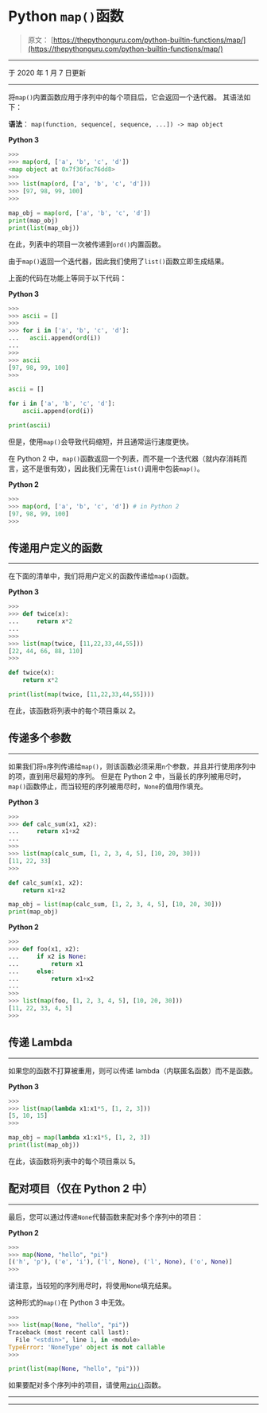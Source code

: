 # Python `map()`函数

> 原文： [https://thepythonguru.com/python-builtin-functions/map/](https://thepythonguru.com/python-builtin-functions/map/)

* * *

于 2020 年 1 月 7 日更新

* * *

将`map()`内置函数应用于序列中的每个项目后，它会返回一个迭代器。 其语法如下：

**语法**： `map(function, sequence[, sequence, ...]) -> map object`

**Python 3**

```py
>>>
>>> map(ord, ['a', 'b', 'c', 'd'])
<map object at 0x7f36fac76dd8>
>>>
>>> list(map(ord, ['a', 'b', 'c', 'd']))
>>> [97, 98, 99, 100]
>>>

```

```py
map_obj = map(ord, ['a', 'b', 'c', 'd'])
print(map_obj)
print(list(map_obj)) 
```

在此，列表中的项目一次被传递到`ord()`内置函数。

由于`map()`返回一个迭代器，因此我们使用了`list()`函数立即生成结果。

上面的代码在功能上等同于以下代码：

**Python 3**

```py
>>>
>>> ascii = []
>>>
>>> for i in ['a', 'b', 'c', 'd']:
...   ascii.append(ord(i))
...
>>>
>>> ascii
[97, 98, 99, 100]
>>>

```

```py
ascii = []

for i in ['a', 'b', 'c', 'd']:
    ascii.append(ord(i))

print(ascii) 
```

但是，使用`map()`会导致代码缩短，并且通常运行速度更快。

在 Python 2 中，`map()`函数返回一个列表，而不是一个迭代器（就内存消耗而言，这不是很有效），因此我们无需在`list()`调用中包装`map()`。

**Python 2**

```py
>>>
>>> map(ord, ['a', 'b', 'c', 'd']) # in Python 2
[97, 98, 99, 100]
>>>

```

## 传递用户定义的函数

* * *

在下面的清单中，我们将用户定义的函数传递给`map()`函数。

**Python 3**

```py
>>>
>>> def twice(x):
...     return x*2
...
>>>
>>> list(map(twice, [11,22,33,44,55]))
[22, 44, 66, 88, 110]
>>>

```

```py
def twice(x):
    return x*2

print(list(map(twice, [11,22,33,44,55]))) 
```

在此，该函数将列表中的每个项目乘以 2。

## 传递多个参数

* * *

如果我们将`n`序列传递给`map()`，则该函数必须采用`n`个参数，并且并行使用序列中的项，直到用尽最短的序列。 但是在 Python 2 中，当最长的序列被用尽时，`map()`函数停止，而当较短的序列被用尽时，`None`的值用作填充。

**Python 3**

```py
>>>
>>> def calc_sum(x1, x2):
...     return x1+x2
...
>>>
>>> list(map(calc_sum, [1, 2, 3, 4, 5], [10, 20, 30]))
[11, 22, 33]
>>>

```

```py
def calc_sum(x1, x2):
    return x1+x2

map_obj = list(map(calc_sum, [1, 2, 3, 4, 5], [10, 20, 30]))
print(map_obj) 
```

**Python 2**

```py
>>>
>>> def foo(x1, x2):
...     if x2 is None:
...         return x1
...     else:
...         return x1+x2
...
>>>
>>> list(map(foo, [1, 2, 3, 4, 5], [10, 20, 30]))
[11, 22, 33, 4, 5]
>>>

```

## 传递 Lambda

* * *

如果您的函数不打算被重用，则可以传递 lambda（内联匿名函数）而不是函数。

**Python 3**

```py
>>> 
>>> list(map(lambda x1:x1*5, [1, 2, 3]))
[5, 10, 15]
>>>

```

```py
map_obj = map(lambda x1:x1*5, [1, 2, 3])
print(list(map_obj)) 
```

在此，该函数将列表中的每个项目乘以 5。

## 配对项目（仅在 Python 2 中）

* * *

最后，您可以通过传递`None`代替函数来配对多个序列中的项目：

**Python 2**

```py
>>> 
>>> map(None, "hello", "pi")
[('h', 'p'), ('e', 'i'), ('l', None), ('l', None), ('o', None)]
>>>

```

请注意，当较短的序列用尽时，将使用`None`填充结果。

这种形式的`map()`在 Python 3 中无效。

```py
>>> 
>>> list(map(None, "hello", "pi"))
Traceback (most recent call last):
  File "<stdin>", line 1, in <module>
TypeError: 'NoneType' object is not callable
>>>

```

```py
print(list(map(None, "hello", "pi"))) 
```

如果要配对多个序列中的项目，请使用[`zip()`](/python-zip-function/)函数。

* * *

* * *